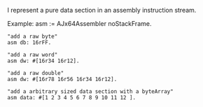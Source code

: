 I represent a pure data section in an assembly instruction stream.

Example:
	asm := AJx64Assembler noStackFrame.
	
	"add a raw byte"
	asm db: 16rFF.
	
	"add a raw word"
	asm dw: #[16r34 16r12].
	
	"add a raw double"
	asm dw: #[16r78 16r56 16r34 16r12].
	
	"add a arbitrary sized data section with a byteArray"
	asm data: #[1 2 3 4 5 6 7 8 9 10 11 12 ].